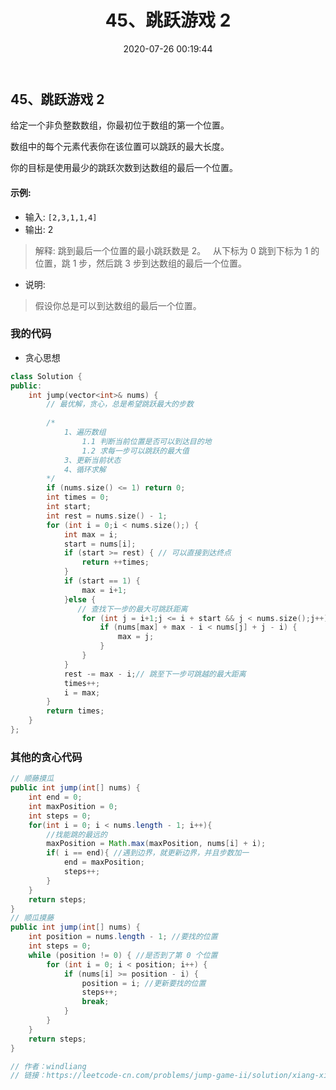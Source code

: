 ﻿---
title: 45、跳跃游戏 2
categories:
- leetcode
tags:
  - null
date: 2020-07-26 00:19:44
---

## 45、跳跃游戏 2
给定一个非负整数数组，你最初位于数组的第一个位置。

数组中的每个元素代表你在该位置可以跳跃的最大长度。

你的目标是使用最少的跳跃次数到达数组的最后一个位置。

#### 示例:

- 输入: `[2,3,1,1,4]`
- 输出: 2
> 解释: 跳到最后一个位置的最小跳跃数是 2。
     从下标为 0 跳到下标为 1 的位置，跳 1 步，然后跳 3 步到达数组的最后一个位置。
- 说明:

> 假设你总是可以到达数组的最后一个位置。

<!-- 来源：力扣（LeetCode）
链接：https://leetcode-cn.com/problems/jump-game-ii
著作权归领扣网络所有。商业转载请联系官方授权，非商业转载请注明出处。 -->

### 我的代码
- 贪心思想
```C++
class Solution {
public:
    int jump(vector<int>& nums) {
        // 最优解，贪心，总是希望跳跃最大的步数
        
        /*
            1、遍历数组
                1.1 判断当前位置是否可以到达目的地
                1.2 求每一步可以跳跃的最大值
            3、更新当前状态
            4、循环求解
        */
        if (nums.size() <= 1) return 0;
        int times = 0;
        int start;
        int rest = nums.size() - 1;
        for (int i = 0;i < nums.size();) {
            int max = i;
            start = nums[i];
            if (start >= rest) { // 可以直接到达终点
                return ++times;
            }
            if (start == 1) {
                max = i+1;
            }else {
               // 查找下一步的最大可跳跃距离
                for (int j = i+1;j <= i + start && j < nums.size();j++) {
                    if (nums[max] + max - i < nums[j] + j - i) {
                        max = j;
                    }
                }
            }
            rest -= max - i;// 跳至下一步可跳越的最大距离 
            times++;
            i = max;
        }
        return times;
    }
};
```
### 其他的贪心代码
```java
// 顺藤摸瓜
public int jump(int[] nums) {
    int end = 0;
    int maxPosition = 0; 
    int steps = 0;
    for(int i = 0; i < nums.length - 1; i++){
        //找能跳的最远的
        maxPosition = Math.max(maxPosition, nums[i] + i); 
        if( i == end){ //遇到边界，就更新边界，并且步数加一
            end = maxPosition;
            steps++;
        }
    }
    return steps;
}
// 顺瓜摸藤
public int jump(int[] nums) {
    int position = nums.length - 1; //要找的位置
    int steps = 0;
    while (position != 0) { //是否到了第 0 个位置
        for (int i = 0; i < position; i++) {
            if (nums[i] >= position - i) {
                position = i; //更新要找的位置
                steps++;
                break;
            }
        }
    }
    return steps;
}

// 作者：windliang
// 链接：https://leetcode-cn.com/problems/jump-game-ii/solution/xiang-xi-tong-su-de-si-lu-fen-xi-duo-jie-fa-by-10/

```
